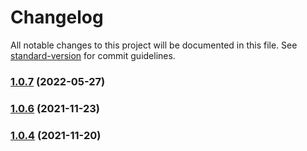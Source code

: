 # Changelog

All notable changes to this project will be documented in this file. See [standard-version](https://github.com/conventional-changelog/standard-version) for commit guidelines.

### [1.0.7](https://github.com/Koatty/koatty_views/compare/v1.0.6...v1.0.7) (2022-05-27)

### [1.0.6](https://github.com/Koatty/koatty_views/compare/v1.0.4...v1.0.6) (2021-11-23)

### [1.0.4](https://github.com/Koatty/koatty_views/compare/v1.0.2...v1.0.4) (2021-11-20)
